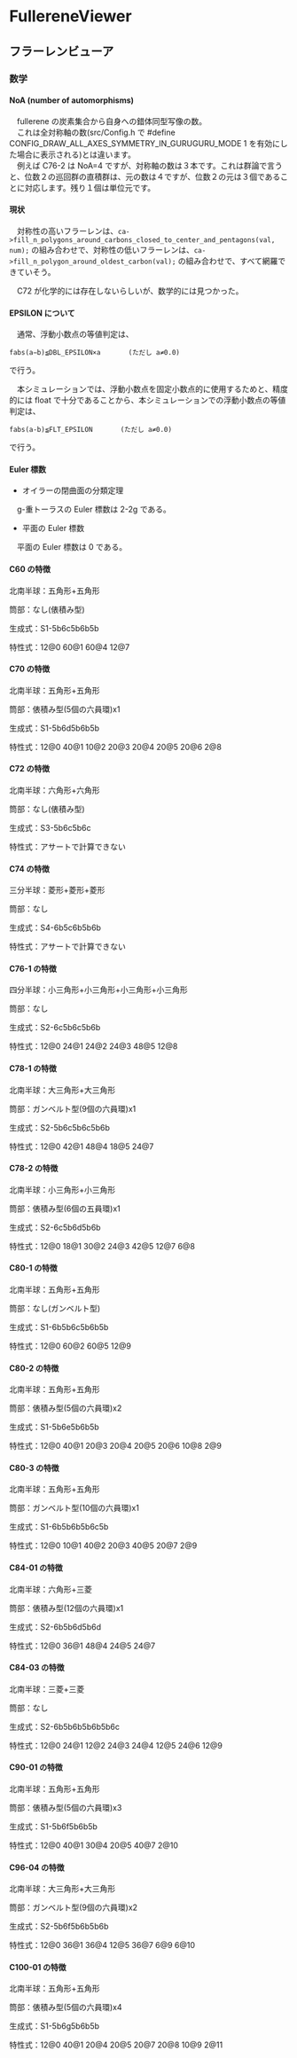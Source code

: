 # FullereneViewer
## フラーレンビューア
### 数学

#### NoA (number of automorphisms)
　fullerene の炭素集合から自身への錯体同型写像の数。  
　これは全対称軸の数(src/Config.h で #define CONFIG_DRAW_ALL_AXES_SYMMETRY_IN_GURUGURU_MODE 1 を有効にした場合に表示される)とは違います。  
　例えば C76-2 は NoA=4 ですが、対称軸の数は３本です。これは群論で言うと、位数２の巡回群の直積群は、元の数は４ですが、位数２の元は３個であることに対応します。残り１個は単位元です。

#### 現状
　対称性の高いフラーレンは、`ca->fill_n_polygons_around_carbons_closed_to_center_and_pentagons(val, num);` の組み合わせで、対称性の低いフラーレンは、`ca->fill_n_polygon_around_oldest_carbon(val);` の組み合わせで、すべて網羅できていそう。

　C72 が化学的には存在しないらしいが、数学的には見つかった。

#### EPSILON について
　通常、浮動小数点の等値判定は、

    fabs(a−b)≦DBL_EPSILON×a       (ただし a≠0.0)

で行う。

　本シミュレーションでは、浮動小数点を固定小数点的に使用するためと、精度的には float で十分であることから、本シミュレーションでの浮動小数点の等値判定は、

    fabs(a-b)≦FLT_EPSILON       (ただし a≠0.0)

で行う。

#### Euler 標数

* オイラーの閉曲面の分類定理

　g-重トーラスの Euler 標数は 2-2g である。

* 平面の Euler 標数

　平面の Euler 標数は 0 である。

#### C60 の特徴
北南半球：五角形+五角形

筒部：なし(俵積み型)

生成式：S1-5b6c5b6b5b

特性式：12@0 60@1 60@4 12@7

#### C70 の特徴
北南半球：五角形+五角形

筒部：俵積み型(5個の六員環)x1

生成式：S1-5b6d5b6b5b

特性式：12@0 40@1 10@2 20@3 20@4 20@5 20@6 2@8

#### C72 の特徴
北南半球：六角形+六角形

筒部：なし(俵積み型)

生成式：S3-5b6c5b6c

特性式：アサートで計算できない

#### C74 の特徴
三分半球：菱形+菱形+菱形

筒部：なし

生成式：S4-6b5c6b5b6b

特性式：アサートで計算できない

#### C76-1 の特徴
四分半球：小三角形+小三角形+小三角形+小三角形

筒部：なし

生成式：S2-6c5b6c5b6b

特性式：12@0 24@1 24@2 24@3 48@5 12@8

#### C78-1 の特徴
北南半球：大三角形+大三角形

筒部：ガンベルト型(9個の六員環)x1

生成式：S2-5b6c5b6c5b6b

特性式：12@0 42@1 48@4 18@5 24@7

#### C78-2 の特徴
北南半球：小三角形+小三角形

筒部：俵積み型(6個の五員環)x1

生成式：S2-6c5b6d5b6b

特性式：12@0 18@1 30@2 24@3 42@5 12@7 6@8

#### C80-1 の特徴
北南半球：五角形+五角形

筒部：なし(ガンベルト型)

生成式：S1-6b5b6c5b6b5b

特性式：12@0 60@2 60@5 12@9

#### C80-2 の特徴
北南半球：五角形+五角形

筒部：俵積み型(5個の六員環)x2

生成式：S1-5b6e5b6b5b

特性式：12@0 40@1 20@3 20@4 20@5 20@6 10@8 2@9

#### C80-3 の特徴
北南半球：五角形+五角形

筒部：ガンベルト型(10個の六員環)x1

生成式：S1-6b5b6b5b6c5b

特性式：12@0 10@1 40@2 20@3 40@5 20@7 2@9

#### C84-01 の特徴
北南半球：六角形+三菱

筒部：俵積み型(12個の六員環)x1

生成式：S2-6b5b6d5b6d

特性式：12@0 36@1 48@4 24@5 24@7

#### C84-03 の特徴
北南半球：三菱+三菱

筒部：なし

生成式：S2-6b5b6b5b6b5b6c

特性式：12@0 24@1 12@2 24@3 24@4 12@5 24@6 12@9

#### C90-01 の特徴
北南半球：五角形+五角形

筒部：俵積み型(5個の六員環)x3

生成式：S1-5b6f5b6b5b

特性式：12@0 40@1 30@4 20@5 40@7 2@10

#### C96-04 の特徴
北南半球：大三角形+大三角形

筒部：ガンベルト型(9個の六員環)x2

生成式：S2-5b6f5b6b5b6b

特性式：12@0 36@1 36@4 12@5 36@7 6@9 6@10

#### C100-01 の特徴
北南半球：五角形+五角形

筒部：俵積み型(5個の六員環)x4

生成式：S1-5b6g5b6b5b

特性式：12@0 40@1 20@4 20@5 20@7 20@8 10@9 2@11
